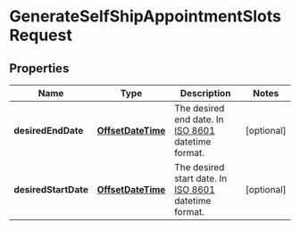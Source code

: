 # GenerateSelfShipAppointmentSlotsRequest

## Properties
Name | Type | Description | Notes
------------ | ------------- | ------------- | -------------
**desiredEndDate** | [**OffsetDateTime**](OffsetDateTime.md) | The desired end date. In [ISO 8601](https://developer-docs.amazon.com/sp-api/docs/iso-8601) datetime format. |  [optional]
**desiredStartDate** | [**OffsetDateTime**](OffsetDateTime.md) | The desired start date. In [ISO 8601](https://developer-docs.amazon.com/sp-api/docs/iso-8601) datetime format. |  [optional]
